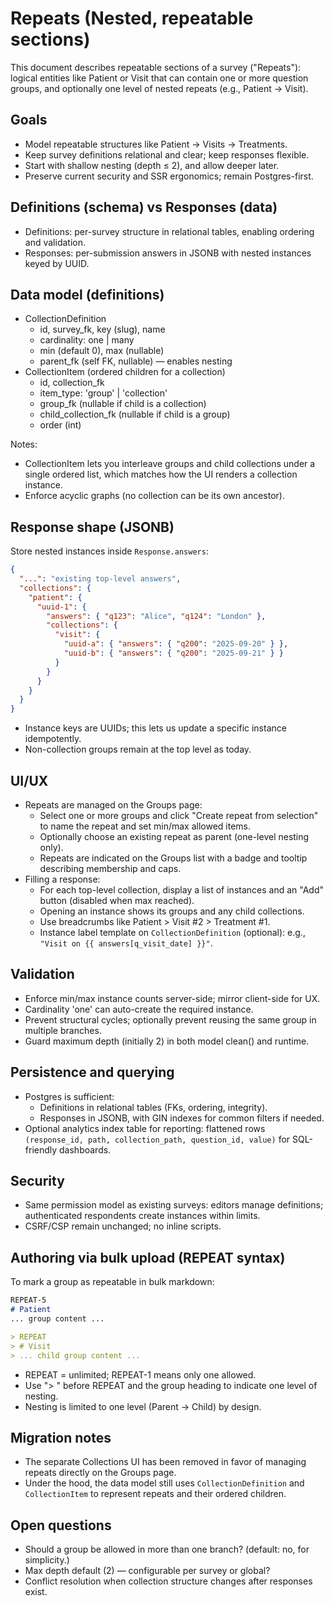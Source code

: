 # Repeats (Nested, repeatable sections)

This document describes repeatable sections of a survey ("Repeats"): logical entities like Patient or Visit that can contain one or more question groups, and optionally one level of nested repeats (e.g., Patient → Visit).

## Goals

- Model repeatable structures like Patient → Visits → Treatments.
- Keep survey definitions relational and clear; keep responses flexible.
- Start with shallow nesting (depth ≤ 2), and allow deeper later.
- Preserve current security and SSR ergonomics; remain Postgres-first.

## Definitions (schema) vs Responses (data)

- Definitions: per-survey structure in relational tables, enabling ordering and validation.
- Responses: per-submission answers in JSONB with nested instances keyed by UUID.

## Data model (definitions)

- CollectionDefinition
  - id, survey_fk, key (slug), name
  - cardinality: one | many
  - min (default 0), max (nullable)
  - parent_fk (self FK, nullable) — enables nesting
- CollectionItem (ordered children for a collection)
  - id, collection_fk
  - item_type: 'group' | 'collection'
  - group_fk (nullable if child is a collection)
  - child_collection_fk (nullable if child is a group)
  - order (int)

Notes:

- CollectionItem lets you interleave groups and child collections under a single ordered list, which matches how the UI renders a collection instance.
- Enforce acyclic graphs (no collection can be its own ancestor).

## Response shape (JSONB)

Store nested instances inside `Response.answers`:

```json
{
  "...": "existing top-level answers",
  "collections": {
    "patient": {
      "uuid-1": {
        "answers": { "q123": "Alice", "q124": "London" },
        "collections": {
          "visit": {
            "uuid-a": { "answers": { "q200": "2025-09-20" } },
            "uuid-b": { "answers": { "q200": "2025-09-21" } }
          }
        }
      }
    }
  }
}
```

- Instance keys are UUIDs; this lets us update a specific instance idempotently.
- Non-collection groups remain at the top level as today.

## UI/UX

- Repeats are managed on the Groups page:
  - Select one or more groups and click "Create repeat from selection" to name the repeat and set min/max allowed items.
  - Optionally choose an existing repeat as parent (one-level nesting only).
  - Repeats are indicated on the Groups list with a badge and tooltip describing membership and caps.
- Filling a response:
  - For each top-level collection, display a list of instances and an "Add" button (disabled when max reached).
  - Opening an instance shows its groups and any child collections.
  - Use breadcrumbs like Patient > Visit #2 > Treatment #1.
  - Instance label template on `CollectionDefinition` (optional): e.g., `"Visit on {{ answers[q_visit_date] }}"`.

## Validation

- Enforce min/max instance counts server-side; mirror client-side for UX.
- Cardinality 'one' can auto-create the required instance.
- Prevent structural cycles; optionally prevent reusing the same group in multiple branches.
- Guard maximum depth (initially 2) in both model clean() and runtime.

## Persistence and querying

- Postgres is sufficient:
  - Definitions in relational tables (FKs, ordering, integrity).
  - Responses in JSONB, with GIN indexes for common filters if needed.
- Optional analytics index table for reporting: flattened rows `(response_id, path, collection_path, question_id, value)` for SQL-friendly dashboards.

## Security

- Same permission model as existing surveys: editors manage definitions; authenticated respondents create instances within limits.
- CSRF/CSP remain unchanged; no inline scripts.

## Authoring via bulk upload (REPEAT syntax)

To mark a group as repeatable in bulk markdown:

```markdown
REPEAT-5
# Patient
... group content ...

> REPEAT
> # Visit
> ... child group content ...
```

- REPEAT = unlimited; REPEAT-1 means only one allowed.
- Use "> " before REPEAT and the group heading to indicate one level of nesting.
- Nesting is limited to one level (Parent → Child) by design.

## Migration notes

- The separate Collections UI has been removed in favor of managing repeats directly on the Groups page.
- Under the hood, the data model still uses `CollectionDefinition` and `CollectionItem` to represent repeats and their ordered children.

## Open questions

- Should a group be allowed in more than one branch? (default: no, for simplicity.)
- Max depth default (2) — configurable per survey or global?
- Conflict resolution when collection structure changes after responses exist.

